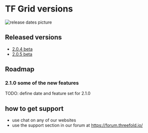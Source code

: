 # TF Grid versions

![release dates picture](releasenotes.png)

## Released versions

- [2.0.4 beta](release_note_2.0.4.md)
- [2.0.5 beta](release_note_2.0.5.md)

## Roadmap

### 2.1.0 some of the new features

TODO: define date and feature set for 2.1.0

<!-- #### sdk & user interface

- user friendly admin panels
- many more deployment wizards
- split manuals in 2: 1 for the capacity layer, 1 for the autonomous layer

#### containers / kubernetes

- support for flists inside kubernetes

#### 3bot connect

- seamless integration with ipv4/6 gateway from your mobile -->

## how to get support

- use chat on any of our websites
- use the support section in our forum at https://forum.threefold.io/
